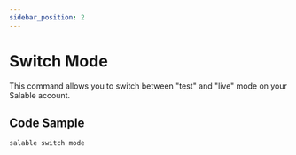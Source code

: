 ```yaml
---
sidebar_position: 2
---
```


# Switch Mode

This command allows you to switch between "test" and "live" mode on your Salable account.

## Code Sample

```bash
salable switch mode
```
